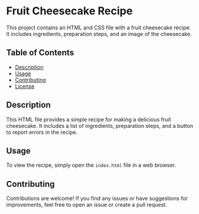 # Fruit Cheesecake Recipe

This project contains an HTML and CSS file with a fruit cheesecake recipe. It includes ingredients, preparation steps, and an image of the cheesecake.

## Table of Contents

- [Description](#description)
- [Usage](#usage)
- [Contributing](#contributing)
- [License](#license)

## Description

This HTML file provides a simple recipe for making a delicious fruit cheesecake. It includes a list of ingredients, preparation steps, and a button to report errors in the recipe.

## Usage

To view the recipe, simply open the `index.html` file in a web browser.

## Contributing

Contributions are welcome! If you find any issues or have suggestions for improvements, feel free to open an issue or create a pull request.
